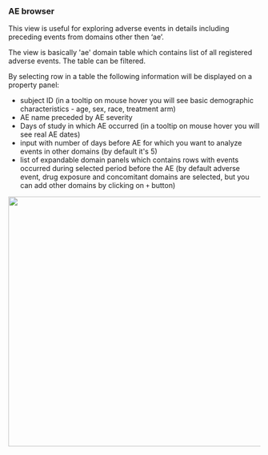 ### AE browser

This view is useful for exploring adverse events in details including preceding events from domains other then ‘ae’.

The view is basically 'ae' domain table which contains list of all registered adverse events. The table can be filtered.

By selecting row in a table the following information will be displayed on a property panel:
- subject ID (in a tooltip on mouse hover you will see basic demographic characteristics - age, sex, race, treatment arm)
- AE name preceded by AE severity
- Days of study in which AE occurred (in a tooltip on mouse hover you will see real AE dates)
- input with number of days before AE for which you want to analyze events in other domains (by default it's 5)
- list of expandable domain panels which contains rows with events occurred during selected period before the AE (by default adverse event, drug exposure and concomitant domains are selected, but you can add other domains by clicking on `+` button)

<img src="https://raw.githubusercontent.com/datagrok-ai/public/master/packages/ClinicalCase/img/ae_browser.gif" height="500" width='800'/>